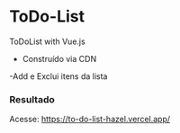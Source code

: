 # ToDo-List
 ToDoList with Vue.js

- Construído via CDN

-Add e Exclui itens da lista

### Resultado
Acesse: <a href="https://to-do-list-hazel.vercel.app/">https://to-do-list-hazel.vercel.app/</a>

